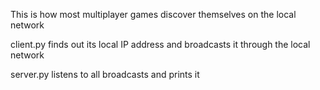 This is how most multiplayer games discover themselves on the local network 

client.py finds out its local IP address and broadcasts it through the local network

server.py listens to all broadcasts and prints it

